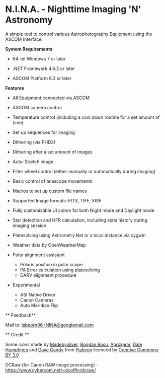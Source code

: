 # N.I.N.A. - Nighttime Imaging 'N' Astronomy #
A simple tool to control various Astrophotography Equipment using the ASCOM Interface.

**System Requirements**

* 64-bit Windows 7 or later

* .NET Framework 4.6.2 or later

* ASCOM Platform 6.3 or later


**Features**

* All Equipment connected via ASCOM

* ASCOM camera control

* Temperature control (including a cool down routine for a set amount of time)

* Set up sequences for imaging

* Dithering (via PHD2)

* Dithering after a set amount of images

* Auto-Stretch image

* Filter wheel control (either manually or automatically during imaging)

* Basic control of telescope movements

* Macros to set up custom file names

* Supported Image formats: FITS, TIFF, XISF

* Fully customizable UI colors for both Night mode and Daylight mode

* Star detection and HFR calculation, including stats history during imaging session

* Platesolving using Astrometry.Net or a local instance via cygwin

* Weather data by OpenWeatherMap 

* Polar alignment assistant 
     * Polaris position in polar scope 
     * PA Error calculation using platesolving 
     * DARV alignment procedure

* Experimental
     * ASI Native Driver
     * Canon Cameras 
     * Auto Meridian Flip

** Feedback**

Mail to: isbeorn86+NINA@googlemail.com


** Credit **

Some icons made by 
[Madebyoliver](http://www.flaticon.com/authors/madebyoliver),
[Bogdan Rosu](http://www.flaticon.com/authors/bogdan-rosu),
[Appzgear](http://www.flaticon.com/authors/appzgear),
[Dale Humphries](http://www.flaticon.com/authors/dale-humphries) and
[Dave Gandy](http://www.flaticon.com/authors/dave-gandy)
from
[Flaticon](http://www.flaticon.com)
licenced by 
[Creative Commons BY 3.0](http://creativecommons.org/licenses/by/3.0/)

DCRaw (for Canon RAW image processing) - https://www.cybercom.net/~dcoffin/dcraw/